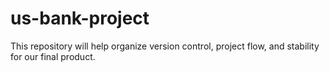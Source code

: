 # us-bank-project
This repository will help organize version control, project flow, and stability for our final product.
